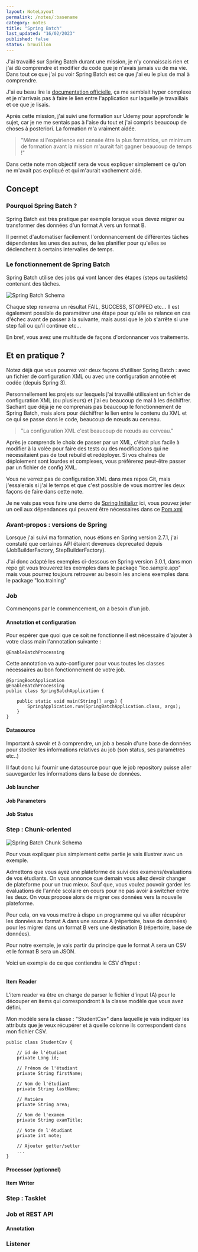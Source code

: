 ```yaml
---
layout: NoteLayout
permalink: /notes/:basename
category: notes
title: "Spring Batch"
last_updated: "16/02/2023"
published: false
status: brouillon
---
```


J'ai travaillé sur Spring Batch durant une mission, je n'y connaissais rien et j'ai dû comprendre et modifier du code que je n'avais jamais vu de ma vie. Dans tout ce que j'ai pu voir Spring Batch est ce que j'ai eu le plus de mal à comprendre. 

J'ai eu beau lire la [documentation officielle](https://docs.spring.io/spring-batch/docs/current/reference/html/index.html), ça me semblait hyper complexe et je n'arrivais pas à faire le lien entre l'application sur laquelle je travaillais et ce que je lisais.

Après cette mission, j'ai suivi une formation sur Udemy pour approfondir le sujet, car je ne me sentais pas à l'aise du tout et j'ai compris beaucoup de choses à posteriori. La formation m'a vraiment aidée.

> "Même si l'expérience est censée être la plus formatrice, un minimum de formation avant la mission m'aurait fait gagner beaucoup de temps !"

Dans cette note mon objectif sera de vous expliquer simplement ce qu'on ne m'avait pas expliqué et qui m'aurait vachement aidé.

## Concept

### Pourquoi Spring Batch ?

Spring Batch est très pratique par exemple lorsque vous devez migrer ou transformer des données d'un format A vers un format B. 

Il permet d'automatiser facilement l'ordonnancement de différentes tâches dépendantes les unes des autres, de les planifier pour qu'elles se déclenchent à certains intervalles de temps.

### Le fonctionnement de Spring Batch

Spring Batch utilise des jobs qui vont lancer des étapes (steps ou tasklets) contenant des tâches.

![Spring Batch Schema](/assets/img/spring-batch/springbatch.drawio.png)

Chaque step renverra un résultat FAIL, SUCCESS, STOPPED etc... Il est également possible de paramétrer une étape pour qu'elle se relance en cas d'échec avant de passer à la suivante, mais aussi que le job s'arrête si une step fail ou qu'il continue etc...

En bref, vous avez une multitude de façons d'ordonnancer vos traitements.

## Et en pratique ?

Notez déjà que vous pourrez voir deux façons d'utiliser Spring Batch : avec un fichier de configuration XML ou avec une configuration annotée et codée (depuis Spring 3).

Personnellement les projets sur lesquels j'ai travaillé utilisaient un fichier de configuration XML (ou plusieurs) et j'ai eu beaucoup de mal à les déchiffrer. Sachant que déjà je ne comprenais pas beaucoup le fonctionnement de Spring Batch, mais alors pour déchiffrer le lien entre le contenu du XML et ce qui se passe dans le code, beaucoup de nœuds au cerveau.

> "La configuration XML c'est beaucoup de nœuds au cerveau."

Après je comprends le choix de passer par un XML, c'était plus facile à modifier à la volée pour faire des tests ou des modifications qui ne nécessitaient pas de tout rebuild et redéployer.  Si vos chaînes de déploiement sont lourdes et complexes, vous préférerez peut-être passer par un fichier de config XML.

Vous ne verrez pas de configuration XML dans mes repos Git, mais j'essaierais si j'ai le temps et que c'est possible de vous montrer les deux façons de faire dans cette note.

Je ne vais pas vous faire une demo de [Spring Initializr](https://start.spring.io/) ici, vous pouvez jeter un oeil aux dépendances qui peuvent être nécessaires dans ce [Pom.xml](https://github.com/lacordony/spring-batch-sample/blob/main/pom.xml)

### Avant-propos : versions de Spring

Lorsque j'ai suivi ma formation, nous étions en Spring version 2.7.1, j'ai constaté que certaines API étaient devenues deprecated depuis (JobBuilderFactory, StepBuilderFactory).

J'ai donc adapté les exemples ci-dessous en Spring version 3.0.1, dans mon repo git vous trouverez les exemples dans le package "lco.sample.app" mais vous pourrez toujours retrouver au besoin les anciens exemples dans le package "lco.training"

### Job

Commençons par le commencement, on a besoin d'un job.

#### Annotation et configuration

Pour espérer que quoi que ce soit ne fonctionne il est nécessaire d'ajouter à votre class main l'annotation suivante :
```
@EnableBatchProcessing 
```

Cette annotation va auto-configurer pour vous toutes les classes nécessaires au bon fonctionnement de votre job.

```
@SpringBootApplication
@EnableBatchProcessing
public class SpringBatchApplication {

    public static void main(String[] args) {
        SpringApplication.run(SpringBatchApplication.class, args);
    }
}
```

#### Datasource

Important à savoir et à comprendre, un job a besoin d'une base de données pour stocker les informations relatives au job (son status, ses paramètres etc..)

Il faut donc lui fournir une datasource pour que le job repository puisse aller sauvegarder les informations dans la base de données.

#### Job launcher



#### Job Parameters

#### Job Status




### Step : Chunk-oriented


![Spring Batch Chunk Schema](/assets/img/spring-batch/springbatch-chunk.drawio.png)

Pour vous expliquer plus simplement cette partie je vais illustrer avec un exemple.

Admettons que vous ayez une plateforme de suivi des examens/évaluations de vos étudiants. On vous annonce que demain vous allez devoir changer de plateforme pour un truc mieux. Sauf que, vous voulez pouvoir garder les évaluations de l'année scolaire en cours pour ne pas avoir à switcher entre les deux. On vous propose alors de migrer ces données vers la nouvelle plateforme.

Pour cela, on va vous mettre à dispo un programme qui va aller récupérer les données au format A dans une source A (répertoire, base de données) pour les migrer dans un format B vers une destination B (répertoire, base de données).

Pour notre exemple, je vais partir du principe que le format A sera un CSV et le format B sera un JSON.

Voici un exemple de ce que contiendra le CSV d'input :

```

```


#### Item Reader

L'item reader va être en charge de parser le fichier d'input (A) pour le découper en items qui correspondront à la classe modèle que vous avez défini.

Mon modèle sera la classe : "StudentCsv" dans laquelle je vais indiquer les attributs que je veux récupérer et à quelle colonne ils correspondent dans mon fichier CSV.

```
public class StudentCsv {

    // id de l'étudiant
    private Long id;

    // Prénom de l'étudiant
    private String firstName;

    // Nom de l'étudiant
    private String lastName;
    
    // Matière
    private String area;
    
    // Nom de l'examen
    private String examTitle;
    
    // Note de l'étudiant
    private int note;
    
    // Ajouter getter/setter
    ...
}
```  



#### Processor (optionnel)



#### Item Writer


### Step : Tasklet


### Job et REST API

#### Annotation

### Listener

